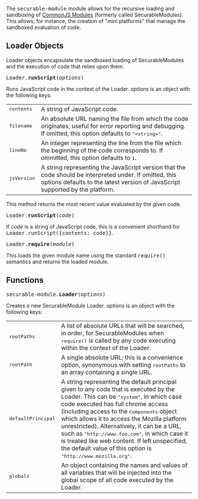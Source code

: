 The <tt>securable-module</tt> module allows for the recursive loading
and sandboxing of [CommonJS Modules] (formerly called
SecurableModules). This allows, for instance, the creation of "mini
platforms" that manage the sandboxed evaluation of code.

## Loader Objects ##

Loader objects encapsulate the sandboxed loading of SecurableModules
and the execution of code that relies upon them.

<tt>Loader.**runScript**(*options*)</tt>

Runs JavaScript code in the context of the Loader.  *options* is an
object with the following keys:

<table>
  <tr>
    <td><tt>contents</tt></td>
    <td>A string of JavaScript code.</td>
  </tr>
  <tr>
    <td><tt>filename</tt></td>
    <td>An absolute URL naming the file from which the code
    originates; useful for error reporting and debugging. If omitted,
    this option defaults to <tt>"&lt;string&gt;"</tt>.</td>
  </tr>
  <tr>
    <td><tt>lineNo</tt></td>
    <td>An integer representing the line from the file which the
    beginning of the code corresponds to. If ommitted, this option
    defaults to <tt>1</tt>.</td>
  </tr>
  <tr>
    <td><tt>jsVersion</tt></td>
    <td>A string representing the JavaScript version that the code
    should be interpreted under. If omitted, this options defaults to
    the latest version of JavaScript supported by the platform.</td>
  </tr>
</table>

This method returns the most recent value evaluated by the given code.

<tt>Loader.**runScript**(*code*)</tt>

If *code* is a string of JavaScript code, this is a convenient
shorthand for <tt>Loader.runScript({contents: code}}</tt>.

<tt>Loader.**require**(*module*)</tt>

This loads the given module name using the standard <tt>require()</tt>
semantics and returns the loaded module.

## Functions ##

<tt>securable-module.**Loader**(*options*)</tt>

Creates a new SecurableModule Loader. *options* is an object with
the following keys:

<table>
  <tr>
    <td><tt>rootPaths</tt></td>
    <td>A list of absolute URLs that will be searched, in order, for
    SecurableModules when <tt>require()</tt> is called by any code
    executing within the context of the Loader.</td>
  </tr>
  <tr>
    <td><tt>rootPath</tt></td>
    <td>A single absolute URL; this is a convenience option,
    synonymous with setting <tt>rootPaths</tt> to an array containing
    a single URL.</td>
  </tr>
  <tr>
    <td><tt>defaultPrincipal</tt></td>
    <td>A string representing the default principal given to any code
    that is executed by the Loader.  This can be <tt>"system"</tt>, in
    which case code executed has full chrome access (including access
    to the <tt>Components</tt> object which allows it to access the
    Mozilla platform unrestricted).
    Alternatively, it can be a URL, such as <tt>"http://www.foo.com"</tt>,
    in which case it is treated like web content. If left unspecified,
    the default value of this option is <tt>"http://www.mozilla.org"</tt>.
    </td>
  </tr>
  <tr>
    <td><tt>globals</tt></td>
    <td>An object containing the names and values of all variables
    that will be injected into the global scope of all code executed
    by the Loader.</td>
  </tr>
</table>

  [CommonJS Modules]: http://wiki.commonjs.org/wiki/Modules/1.0
